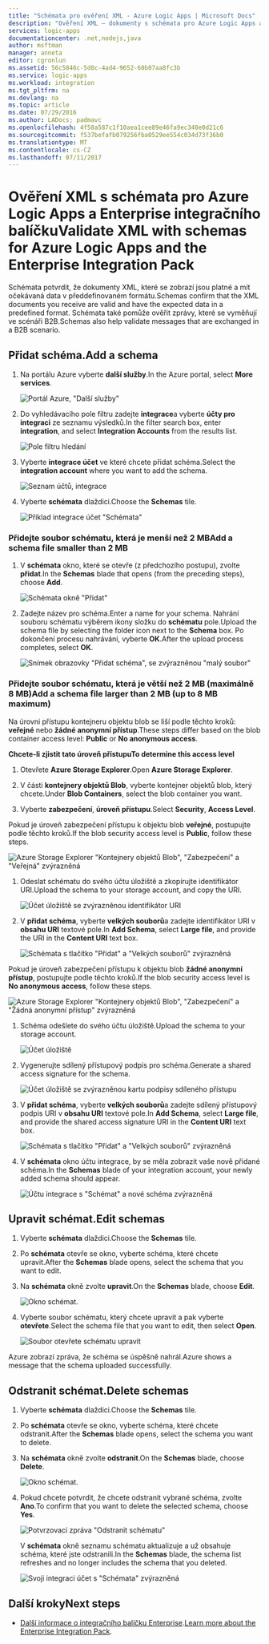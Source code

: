 ```yaml
---
title: "Schémata pro ověření XML - Azure Logic Apps | Microsoft Docs"
description: "Ověření XML – dokumenty s schémata pro Azure Logic Apps a Enterprise integračního balíčku"
services: logic-apps
documentationcenter: .net,nodejs,java
author: msftman
manager: anneta
editor: cgronlun
ms.assetid: 56c5846c-5d8c-4ad4-9652-60b07aa8fc3b
ms.service: logic-apps
ms.workload: integration
ms.tgt_pltfrm: na
ms.devlang: na
ms.topic: article
ms.date: 07/29/2016
ms.author: LADocs; padmavc
ms.openlocfilehash: 4f58a587c1f10aea1cee89e46fa9ec340e0d21c6
ms.sourcegitcommit: f537befafb079256fba0529ee554c034d73f36b0
ms.translationtype: MT
ms.contentlocale: cs-CZ
ms.lasthandoff: 07/11/2017
---
```

# <a name="validate-xml-with-schemas-for-azure-logic-apps-and-the-enterprise-integration-pack"></a><span data-ttu-id="74694-103">Ověření XML s schémata pro Azure Logic Apps a Enterprise integračního balíčku</span><span class="sxs-lookup"><span data-stu-id="74694-103">Validate XML with schemas for Azure Logic Apps and the Enterprise Integration Pack</span></span>

<span data-ttu-id="74694-104">Schémata potvrdit, že dokumenty XML, které se zobrazí jsou platné a mít očekávaná data v předdefinovaném formátu.</span><span class="sxs-lookup"><span data-stu-id="74694-104">Schemas confirm that the XML documents you receive are valid and have the expected data in a predefined format.</span></span> <span data-ttu-id="74694-105">Schémata také pomůže ověřit zprávy, které se vyměňují ve scénáři B2B.</span><span class="sxs-lookup"><span data-stu-id="74694-105">Schemas also help validate messages that are exchanged in a B2B scenario.</span></span>

## <a name="add-a-schema"></a><span data-ttu-id="74694-106">Přidat schéma.</span><span class="sxs-lookup"><span data-stu-id="74694-106">Add a schema</span></span>

1. <span data-ttu-id="74694-107">Na portálu Azure vyberte **další služby**.</span><span class="sxs-lookup"><span data-stu-id="74694-107">In the Azure portal, select **More services**.</span></span>

    ![Portál Azure, "Další služby"](media/logic-apps-enterprise-integration-schemas/overview-11.png)

2. <span data-ttu-id="74694-109">Do vyhledávacího pole filtru zadejte **integrace**a vyberte **účty pro integraci** ze seznamu výsledků.</span><span class="sxs-lookup"><span data-stu-id="74694-109">In the filter search box, enter **integration**, and select **Integration Accounts** from the results list.</span></span>

    ![Pole filtru hledání](media/logic-apps-enterprise-integration-schemas/overview-21.png)

3. <span data-ttu-id="74694-111">Vyberte **integrace účet** ve které chcete přidat schéma.</span><span class="sxs-lookup"><span data-stu-id="74694-111">Select the **integration account** where you want to add the schema.</span></span>

    ![Seznam účtů, integrace](media/logic-apps-enterprise-integration-schemas/overview-31.png)

4. <span data-ttu-id="74694-113">Vyberte **schémata** dlaždici.</span><span class="sxs-lookup"><span data-stu-id="74694-113">Choose the **Schemas** tile.</span></span>

    ![Příklad integrace účet "Schémata"](media/logic-apps-enterprise-integration-schemas/schema-11.png)

### <a name="add-a-schema-file-smaller-than-2-mb"></a><span data-ttu-id="74694-115">Přidejte soubor schématu, která je menší než 2 MB</span><span class="sxs-lookup"><span data-stu-id="74694-115">Add a schema file smaller than 2 MB</span></span>

1. <span data-ttu-id="74694-116">V **schémata** okno, které se otevře (z předchozího postupu), zvolte **přidat**.</span><span class="sxs-lookup"><span data-stu-id="74694-116">In the **Schemas** blade that opens (from the preceding steps), choose **Add**.</span></span>

    ![Schémata okně "Přidat"](media/logic-apps-enterprise-integration-schemas/schema-21.png)

2. <span data-ttu-id="74694-118">Zadejte název pro schéma.</span><span class="sxs-lookup"><span data-stu-id="74694-118">Enter a name for your schema.</span></span> <span data-ttu-id="74694-119">Nahrání souboru schématu výběrem ikony složku do **schématu** pole.</span><span class="sxs-lookup"><span data-stu-id="74694-119">Upload the schema file by selecting the folder icon next to the **Schema** box.</span></span> <span data-ttu-id="74694-120">Po dokončení procesu nahrávání, vyberte **OK**.</span><span class="sxs-lookup"><span data-stu-id="74694-120">After the upload process completes, select **OK**.</span></span>

    ![Snímek obrazovky "Přidat schéma", se zvýrazněnou "malý soubor"](media/logic-apps-enterprise-integration-schemas/schema-31.png)

### <a name="add-a-schema-file-larger-than-2-mb-up-to-8-mb-maximum"></a><span data-ttu-id="74694-122">Přidejte soubor schématu, která je větší než 2 MB (maximálně 8 MB)</span><span class="sxs-lookup"><span data-stu-id="74694-122">Add a schema file larger than 2 MB (up to 8 MB maximum)</span></span>

<span data-ttu-id="74694-123">Na úrovni přístupu kontejneru objektu blob se liší podle těchto kroků: **veřejné** nebo **žádné anonymní přístup**.</span><span class="sxs-lookup"><span data-stu-id="74694-123">These steps differ based on the blob container access level: **Public** or **No anonymous access**.</span></span>

<span data-ttu-id="74694-124">**Chcete-li zjistit tato úroveň přístupu**</span><span class="sxs-lookup"><span data-stu-id="74694-124">**To determine this access level**</span></span>

1.  <span data-ttu-id="74694-125">Otevřete **Azure Storage Explorer**.</span><span class="sxs-lookup"><span data-stu-id="74694-125">Open **Azure Storage Explorer**.</span></span> 

2.  <span data-ttu-id="74694-126">V části **kontejnery objektů Blob**, vyberte kontejner objektů blob, který chcete.</span><span class="sxs-lookup"><span data-stu-id="74694-126">Under **Blob Containers**, select the blob container you want.</span></span> 

3.  <span data-ttu-id="74694-127">Vyberte **zabezpečení**, **úroveň přístupu**.</span><span class="sxs-lookup"><span data-stu-id="74694-127">Select **Security**, **Access Level**.</span></span>

<span data-ttu-id="74694-128">Pokud je úroveň zabezpečení přístupu k objektu blob **veřejné**, postupujte podle těchto kroků.</span><span class="sxs-lookup"><span data-stu-id="74694-128">If the blob security access level is **Public**, follow these steps.</span></span>

![Azure Storage Explorer "Kontejnery objektů Blob", "Zabezpečení" a "Veřejná" zvýrazněná](media/logic-apps-enterprise-integration-schemas/blob-public.png)

1. <span data-ttu-id="74694-130">Odeslat schématu do svého účtu úložiště a zkopírujte identifikátor URI.</span><span class="sxs-lookup"><span data-stu-id="74694-130">Upload the schema to your storage account, and copy the URI.</span></span>

    ![Účet úložiště se zvýrazněnou identifikátor URI](media/logic-apps-enterprise-integration-schemas/schema-blob.png)

2. <span data-ttu-id="74694-132">V **přidat schéma**, vyberte **velkých souborů**a zadejte identifikátor URI v **obsahu URI** textové pole.</span><span class="sxs-lookup"><span data-stu-id="74694-132">In **Add Schema**, select **Large file**, and provide the URI in the **Content URI** text box.</span></span>

    ![Schémata s tlačítko "Přidat" a "Velkých souborů" zvýrazněná](media/logic-apps-enterprise-integration-schemas/schema-largefile.png)

<span data-ttu-id="74694-134">Pokud je úroveň zabezpečení přístupu k objektu blob **žádné anonymní přístup**, postupujte podle těchto kroků.</span><span class="sxs-lookup"><span data-stu-id="74694-134">If the blob security access level is **No anonymous access**, follow these steps.</span></span>

![Azure Storage Explorer "Kontejnery objektů Blob", "Zabezpečení" a "Žádná anonymní přístup" zvýrazněná](media/logic-apps-enterprise-integration-schemas/blob-1.png)

1. <span data-ttu-id="74694-136">Schéma odešlete do svého účtu úložiště.</span><span class="sxs-lookup"><span data-stu-id="74694-136">Upload the schema to your storage account.</span></span>

    ![Účet úložiště](media/logic-apps-enterprise-integration-schemas/blob-3.png)

2. <span data-ttu-id="74694-138">Vygenerujte sdílený přístupový podpis pro schéma.</span><span class="sxs-lookup"><span data-stu-id="74694-138">Generate a shared access signature for the schema.</span></span>

    ![Účet úložiště se zvýrazněnou kartu podpisy sdíleného přístupu](media/logic-apps-enterprise-integration-schemas/blob-2.png)

3. <span data-ttu-id="74694-140">V **přidat schéma**, vyberte **velkých souborů**a zadejte sdílený přístupový podpis URI v **obsahu URI** textové pole.</span><span class="sxs-lookup"><span data-stu-id="74694-140">In **Add Schema**, select **Large file**, and provide the shared access signature URI in the **Content URI** text box.</span></span>

    ![Schémata s tlačítko "Přidat" a "Velkých souborů" zvýrazněná](media/logic-apps-enterprise-integration-schemas/schema-largefile.png)

4. <span data-ttu-id="74694-142">V **schémata** okno účtu integrace, by se měla zobrazit vaše nově přidané schéma.</span><span class="sxs-lookup"><span data-stu-id="74694-142">In the **Schemas** blade of your integration account, your newly added schema should appear.</span></span>

    ![Účtu integrace s "Schémat" a nové schéma zvýrazněná](media/logic-apps-enterprise-integration-schemas/schema-41.png)

## <a name="edit-schemas"></a><span data-ttu-id="74694-144">Upravit schémat.</span><span class="sxs-lookup"><span data-stu-id="74694-144">Edit schemas</span></span>

1. <span data-ttu-id="74694-145">Vyberte **schémata** dlaždici.</span><span class="sxs-lookup"><span data-stu-id="74694-145">Choose the **Schemas** tile.</span></span>

2. <span data-ttu-id="74694-146">Po **schémata** otevře se okno, vyberte schéma, které chcete upravit.</span><span class="sxs-lookup"><span data-stu-id="74694-146">After the **Schemas** blade opens, select the schema that you want to edit.</span></span>

3. <span data-ttu-id="74694-147">Na **schémata** okně zvolte **upravit**.</span><span class="sxs-lookup"><span data-stu-id="74694-147">On the **Schemas** blade, choose **Edit**.</span></span>

    ![Okno schémat.](media/logic-apps-enterprise-integration-schemas/edit-12.png)

4. <span data-ttu-id="74694-149">Vyberte soubor schématu, který chcete upravit a pak vyberte **otevřete**.</span><span class="sxs-lookup"><span data-stu-id="74694-149">Select the schema file that you want to edit, then select **Open**.</span></span>

    ![Soubor otevřete schématu upravit](media/logic-apps-enterprise-integration-schemas/edit-31.png)

<span data-ttu-id="74694-151">Azure zobrazí zpráva, že schéma se úspěšně nahrál.</span><span class="sxs-lookup"><span data-stu-id="74694-151">Azure shows a message that the schema uploaded successfully.</span></span>

## <a name="delete-schemas"></a><span data-ttu-id="74694-152">Odstranit schémat.</span><span class="sxs-lookup"><span data-stu-id="74694-152">Delete schemas</span></span>

1. <span data-ttu-id="74694-153">Vyberte **schémata** dlaždici.</span><span class="sxs-lookup"><span data-stu-id="74694-153">Choose the **Schemas** tile.</span></span>

2. <span data-ttu-id="74694-154">Po **schémata** otevře se okno, vyberte schéma, které chcete odstranit.</span><span class="sxs-lookup"><span data-stu-id="74694-154">After the **Schemas** blade opens, select the schema you want to delete.</span></span>

3. <span data-ttu-id="74694-155">Na **schémata** okně zvolte **odstranit**.</span><span class="sxs-lookup"><span data-stu-id="74694-155">On the **Schemas** blade, choose **Delete**.</span></span>

    ![Okno schémat.](media/logic-apps-enterprise-integration-schemas/delete-12.png)

4. <span data-ttu-id="74694-157">Pokud chcete potvrdit, že chcete odstranit vybrané schéma, zvolte **Ano**.</span><span class="sxs-lookup"><span data-stu-id="74694-157">To confirm that you want to delete the selected schema, choose **Yes**.</span></span>

    ![Potvrzovací zpráva "Odstranit schématu"](media/logic-apps-enterprise-integration-schemas/delete-21.png)

    <span data-ttu-id="74694-159">V **schémata** okně seznamu schématu aktualizuje a už obsahuje schéma, které jste odstranili.</span><span class="sxs-lookup"><span data-stu-id="74694-159">In the **Schemas** blade, the schema list refreshes  and no longer includes the schema that you deleted.</span></span>

    ![Svoji integraci účet s "Schémata" zvýrazněná](media/logic-apps-enterprise-integration-schemas/delete-31.png)

## <a name="next-steps"></a><span data-ttu-id="74694-161">Další kroky</span><span class="sxs-lookup"><span data-stu-id="74694-161">Next steps</span></span>
* <span data-ttu-id="74694-162">[Další informace o integračního balíčku Enterprise](logic-apps-enterprise-integration-overview.md "Další informace o integračního balíčku enterprise").</span><span class="sxs-lookup"><span data-stu-id="74694-162">[Learn more about the Enterprise Integration Pack](logic-apps-enterprise-integration-overview.md "Learn about the enterprise integration pack").</span></span>  

